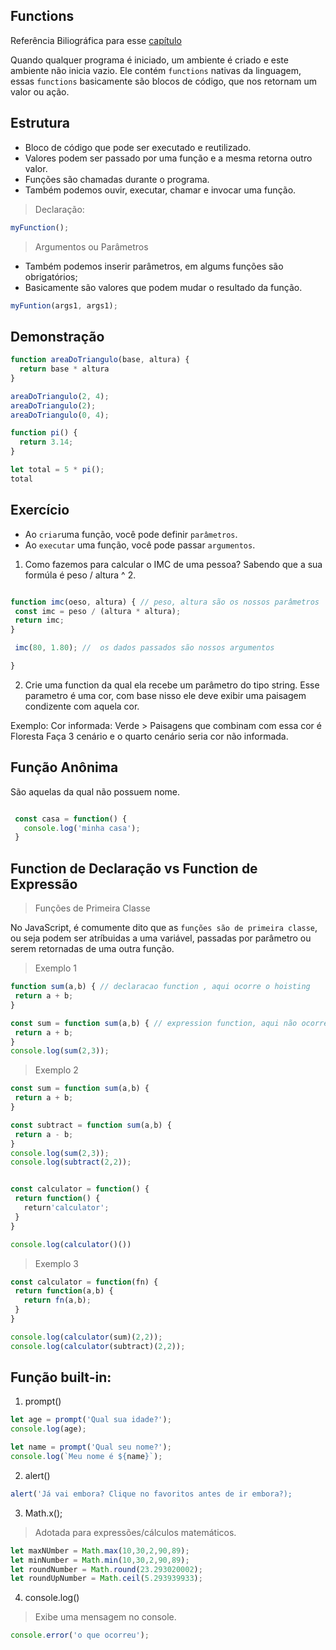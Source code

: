 ## Functions
Referência Biliográfica para esse [capítulo](https://braziljs.github.io/eloquente-javascript/chapters/funcoes/)

Quando qualquer programa é iniciado, um ambiente é criado e este ambiente não inicia vazio.
Ele contém `functions` nativas da linguagem, essas `functions` basicamente são blocos de código, 
que nos retornam um valor ou ação.

## Estrutura
 - Bloco de código que pode ser executado e reutilizado.
 - Valores podem ser passado por uma função e a mesma retorna outro valor.
 - Funções são chamadas durante o programa.
 - Também podemos ouvir, executar, chamar e invocar uma função.

> Declaração: 

```js
myFunction();
```
> Argumentos ou Parâmetros

- Também podemos inserir parâmetros, em algums funções são obrigatórios;
- Basicamente são valores que podem mudar o resultado da função.

```js
myFuntion(args1, args1);
```

## Demonstração

```js
function areaDoTriangulo(base, altura) {
  return base * altura
}

areaDoTriangulo(2, 4);
areaDoTriangulo(2);
areaDoTriangulo(0, 4);

function pi() {
  return 3.14;
}

let total = 5 * pi();
total
```

## Exercício
 - Ao `criar`uma função, você pode definir `parâmetros`.
 - Ao `executar` uma função, você pode passar `argumentos`.

1. Como fazemos para calcular o IMC de uma pessoa? Sabendo que a sua formúla é peso /  altura ^ 2.
 ```js

function imc(oeso, altura) { // peso, altura são os nossos parâmetros
  const imc = peso / (altura * altura);
  return imc;
}

  imc(80, 1.80); //  os dados passados são nossos argumentos

}
 ```

 2. Crie uma function da qual ela recebe um parâmetro do tipo string. Esse parametro é uma cor, com base nisso ele deve exibir uma
 paisagem condizente com aquela cor. 

 Exemplo: Cor informada: Verde > Paisagens que combinam com essa cor é Floresta
 Faça 3 cenário e o quarto cenário seria cor não informada.


 ## Função Anônima

 São aquelas da qual não possuem nome.

 ```js

  const casa = function() {
    console.log('minha casa');
  }
 ```

 ## Function de Declaração vs Function de Expressão 

> Funções de Primeira Classe

 No JavaScript, é comumente dito que as `funções são de primeira classe`, ou seja podem ser
 atríbuidas a uma variável, passadas por parâmetro ou serem retornadas de uma outra função.


> Exemplo 1
 ```js
function sum(a,b) { // declaracao function , aqui ocorre o hoisting
  return a + b;
}

const sum = function sum(a,b) { // expression function, aqui não ocorre hoisting
  return a + b;
}
console.log(sum(2,3));
 ```

> Exemplo 2

 ```js
const sum = function sum(a,b) {
  return a + b;
}

const subtract = function sum(a,b) {
  return a - b;
}
console.log(sum(2,3));
console.log(subtract(2,2));


const calculator = function() {
  return function() {
    return'calculator';
  }
}

console.log(calculator()())
 ```

> Exemplo 3

 ```js
const calculator = function(fn) {
  return function(a,b) {
    return fn(a,b);
  }
}

console.log(calculator(sum)(2,2));
console.log(calculator(subtract)(2,2));
 ```











## Função built-in:

1. prompt()

```js
let age = prompt('Qual sua idade?');
console.log(age);

let name = prompt('Qual seu nome?');
console.log(`Meu nome é ${name}`);
```

2. alert()

```js
alert('Já vai embora? Clique no favoritos antes de ir embora?);
```

3. Math.x();
 > Adotada para expressões/cálculos matemáticos.

```js
let maxNUmber = Math.max(10,30,2,90,89);
let minNumber = Math.min(10,30,2,90,89);
let roundNumber = Math.round(23.293020002);
let roundUpNumber = Math.ceil(5.293939933);
```
4. console.log()
>  Exibe uma mensagem no console.

```js
console.error('o que ocorreu');
```